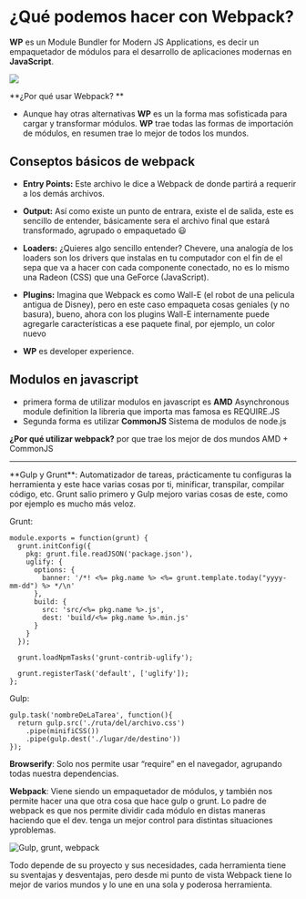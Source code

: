 ﻿
# ¿Qué podemos hacer con Webpack? 

**WP**  es un Module Bundler for Modern JS Applications, es decir un empaquetador de módulos para el desarrollo de aplicaciones modernas en  **JavaScript**.

![](https://image.slidesharecdn.com/gulpwebpack-160717091758/95/gulpjs-webpack-15-638.jpg?cb=1468747259)

**¿Por qué usar Webpack? **

-   Aunque hay otras alternativas  **WP**  es un la forma mas sofisticada para cargar y transformar módulos.  **WP**  trae todas las formas de importación de módulos, en resumen trae lo mejor de todos los mundos.
## Conseptos básicos de webpack
    
-   **Entry Points:**  Este archivo le dice a Webpack de donde partirá a requerir a los demás archivos.
-   **Output:**  Así como existe un punto de entrara, existe el de salida, este es sencillo de entender, básicamente sera el archivo final que estará transformado, agrupado o empaquetado 😃
-   **Loaders:**  ¿Quieres algo sencillo entender? Chevere, una analogía de los loaders son los drivers que instalas en tu computador con el fin de el sepa que va a hacer con cada componente conectado, no es lo mismo una Radeon (CSS) que una GeForce (JavaScript).
-   **Plugins:**  Imagina que Webpack es como Wall-E (el robot de una pelicula antigua de Disney), pero en este caso empaqueta cosas geniales (y no basura), bueno, ahora con los plugins Wall-E internamente puede agregarle características a ese paquete final, por ejemplo, un color nuevo
    
-   **WP**  es developer experience.

## Modulos en javascript 

* primera forma de utilizar modulos en javascript es **AMD**
Asynchronous module definition
la libreria que importa mas famosa es REQUIRE.JS
* Segunda forma es utilizar **CommonJS** Sistema de modulos de node.js

**¿Por qué utilizar webpack?**
por que trae los mejor de dos mundos 
AMD + CommonJS
<hr>
**Gulp y Grunt**: Automatizador de tareas, prácticamente tu configuras la herramienta y este hace varias cosas por ti, minificar, transpilar, compilar código, etc. Grunt salio primero y Gulp mejoro varias cosas de este, como por ejemplo es mucho más veloz.

Grunt:

```
module.exports = function(grunt) {
  grunt.initConfig({
    pkg: grunt.file.readJSON('package.json'),
    uglify: {
      options: {
        banner: '/*! <%= pkg.name %> <%= grunt.template.today("yyyy-mm-dd") %> */\n'
      },
      build: {
        src: 'src/<%= pkg.name %>.js',
        dest: 'build/<%= pkg.name %>.min.js'
      }
    }
  });

  grunt.loadNpmTasks('grunt-contrib-uglify');

  grunt.registerTask('default', ['uglify']);
};

```

Gulp:

```
gulp.task('nombreDeLaTarea', function(){
  return gulp.src('./ruta/del/archivo.css')
    .pipe(minifiCSS())
    .pipe(gulp.dest('./lugar/de/destino'))
});

```

**Browserify**: Solo nos permite usar “require” en el navegador, agrupando todas nuestra dependencias.

**Webpack**: Viene siendo un empaquetador de módulos, y también nos permite hacer una que otra cosa que hace gulp o grunt. Lo padre de webpack es que nos permite dividir cada módulo en distas maneras haciendo que el dev. tenga un mejor control para distintas situaciones yproblemas.

![Gulp, grunt, webpack](https://i.pinimg.com/564x/c8/93/25/c8932591ffd0f9c908f70589a182e177.jpg)

Todo depende de su proyecto y sus necesidades, cada herramienta tiene su sventajas y desventajas, pero desde mi punto de vista Webpack tiene lo mejor de varios mundos y lo une en una sola y poderosa herramienta.
